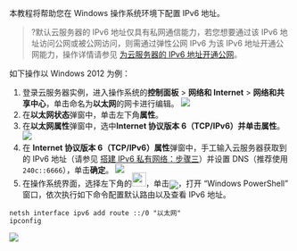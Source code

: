 本教程将帮助您在 Windows 操作系统环境下配置 IPv6 地址。

>?默认云服务器的 IPv6 地址仅具有私网通信能力，若您想要通过该 IPv6 地址访问公网或被公网访问，则需通过弹性公网 IPv6 为该 IPv6 地址开通公网能力，操作详情请参见 [为云服务器的 IPv6 地址开通公网](https://cloud.tencent.com/document/product/1142/47665#step4)。
>


如下操作以 Windows 2012 为例： 
1. 登录云服务器实例，进入操作系统的**控制面板** > **网络和 Internet** > **网络和共享中心**，单击命名为**以太网**的网卡进行编辑。
![](https://main.qcloudimg.com/raw/4696aa941df5c22dbf4446c01aabefbc.png)
2. 在**以太网状态**弹窗中，单击左下角**属性**。
3. 在**以太网属性**弹窗中，选中**Internet 协议版本 6（TCP/IPv6）**并单击**属性**。
![](https://main.qcloudimg.com/raw/1f10d494b792d975a387ec6e38555021.png)
4. 在 **Internet 协议版本 6（TCP/IPv6）属性**弹窗中，手工输入云服务器获取到的 IPv6 地址（请参见 [搭建 IPv6 私有网络：步骤三](https://cloud.tencent.com/document/product/215/47557#.E6.AD.A5.E9.AA.A4.E4.B8.89.EF.BC.9A.E8.B4.AD.E4.B9.B0.E4.BA.91.E6.9C.8D.E5.8A.A1.E5.99.A8.E5.B9.B6.E9.85.8D.E7.BD.AE.E4.BA.91.E6.9C.8D.E5.8A.A1.E5.99.A8.E7.9A.84-ipv6.3Ca-id.3D.22step3.22.3E.3C.2Fa.3E)）并设置 DNS（推荐使用`240c::6666`），单击**确定**。
![](https://main.qcloudimg.com/raw/fac63249f22197686d68e3afffb3eb14.png)
5. 在操作系统界面，选择左下角的<img src="https://main.qcloudimg.com/raw/87d894e564b7e837d9f478298cf2e292.png" style="margin:-5px 0px;width:25px">，单击<img src="https://main.qcloudimg.com/raw/f0c84862ef30956c201c3e7c85a26eec.png" style="margin: -5px 0px;">，打开 “Windows PowerShell” 窗口，依次执行如下命令配置默认路由以及查看 IPv6 地址。
```plaintext
netsh interface ipv6 add route ::/0 "以太网"
ipconfig
```
 ![](https://main.qcloudimg.com/raw/ba325fb98c4efe86a1f3a4bcd55f77be.png)
